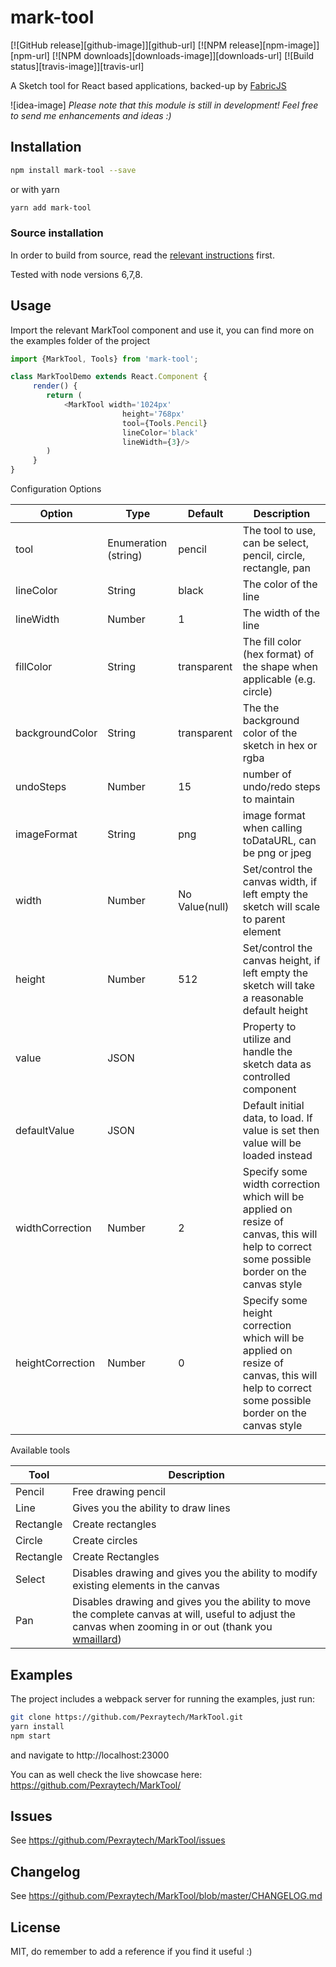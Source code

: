 # mark-tool

[![GitHub release][github-image]][github-url]
[![NPM release][npm-image]][npm-url]
[![NPM downloads][downloads-image]][downloads-url]
[![Build status][travis-image]][travis-url]

A Sketch tool for React based applications, backed-up by [FabricJS](http://fabricjs.com/)

![idea-image] _Please note that this module is still in development! Feel free to send me enhancements and ideas :)_


## Installation

```sh
npm install mark-tool --save
```

or with yarn

```sh
yarn add mark-tool
```

### Source installation

In order to build from source, read the [relevant instructions](http://fabricjs.com/fabric-intro-part-4#node) first. 

Tested with node versions 6,7,8.

## Usage

Import the relevant MarkTool component and use it, you can find more on the examples folder of the project

```javascript
import {MarkTool, Tools} from 'mark-tool';

class MarkToolDemo extends React.Component {
     render() {
        return (
            <MarkTool width='1024px' 
                         height='768px' 
                         tool={Tools.Pencil} 
                         lineColor='black'
                         lineWidth={3}/>
        )
     }
}

```
Configuration Options

| Option  	        | Type                  | Default 	    | Description  	                                                    |
|---                |---    	            |---	        |---                                                                |
| tool              | Enumeration (string)  | pencil        | The tool to use, can be select, pencil, circle, rectangle, pan    |
| lineColor         | String                | black         | The color of the line   	                                        |
| lineWidth         | Number                | 1             | The width of the line                                             | 
| fillColor         | String                | transparent   | The fill color (hex format) of the shape when applicable (e.g. circle) |
| backgroundColor   | String                | transparent   | The the background color of the sketch in hex or rgba             |
| undoSteps         | Number                | 15            | number of undo/redo steps to maintain                             |
| imageFormat       | String                | png           | image format when calling toDataURL, can be png or jpeg           | 
| width             | Number                | No Value(null)| Set/control the canvas width, if left empty the sketch will scale to parent element |
| height            | Number                | 512           | Set/control the canvas height, if left empty the sketch will take a reasonable default height |
| value             | JSON                  |               | Property to utilize and handle the sketch data as controlled component |
| defaultValue      | JSON                  |               | Default initial data, to load. If value is set then value will be loaded instead |
| widthCorrection   | Number                | 2             | Specify some width correction which will be applied on resize of canvas, this will help to correct some possible border on the canvas style |
| heightCorrection  | Number                | 0             | Specify some height correction which will be applied on resize of canvas, this will help to correct some possible border on the canvas style | 


Available tools

| Tool              | Description |
|---                |---          |
| Pencil            | Free drawing pencil |
| Line              | Gives you the ability to draw lines |
| Rectangle         | Create rectangles |
| Circle            | Create circles |
| Rectangle         | Create Rectangles |
| Select            | Disables drawing and gives you the ability to modify existing elements in the canvas |
| Pan               | Disables drawing and gives you the ability to move the complete canvas at will, useful to adjust the canvas when zooming in or out (thank you [wmaillard](https://github.com/wmaillard)) |


## Examples

The project includes a webpack server for running the examples, just run:

```sh
git clone https://github.com/Pexraytech/MarkTool.git
yarn install
npm start
```

and navigate to http://localhost:23000

You can as well check the live showcase here: https://github.com/Pexraytech/MarkTool/
                                         
## Issues

See https://github.com/Pexraytech/MarkTool/issues

## Changelog

See https://github.com/Pexraytech/MarkTool/blob/master/CHANGELOG.md

## License

MIT, do remember to add a reference if you find it useful :)
